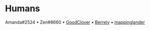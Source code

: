 # Humans

<!-- Always add to the bottom of this file. -->
<!-- I reccomend linking to your OSM profile. -->

Amanda#2524
•
Zen#8660
•
[GoodClover](https://www.openstreetmap.org/user/GoodClover)
•
[Berrely](https://www.openstreetmap.org/user/Berrely)
•
[mappinglander](https://www.openstreetmap.org/user/mappinglander)
